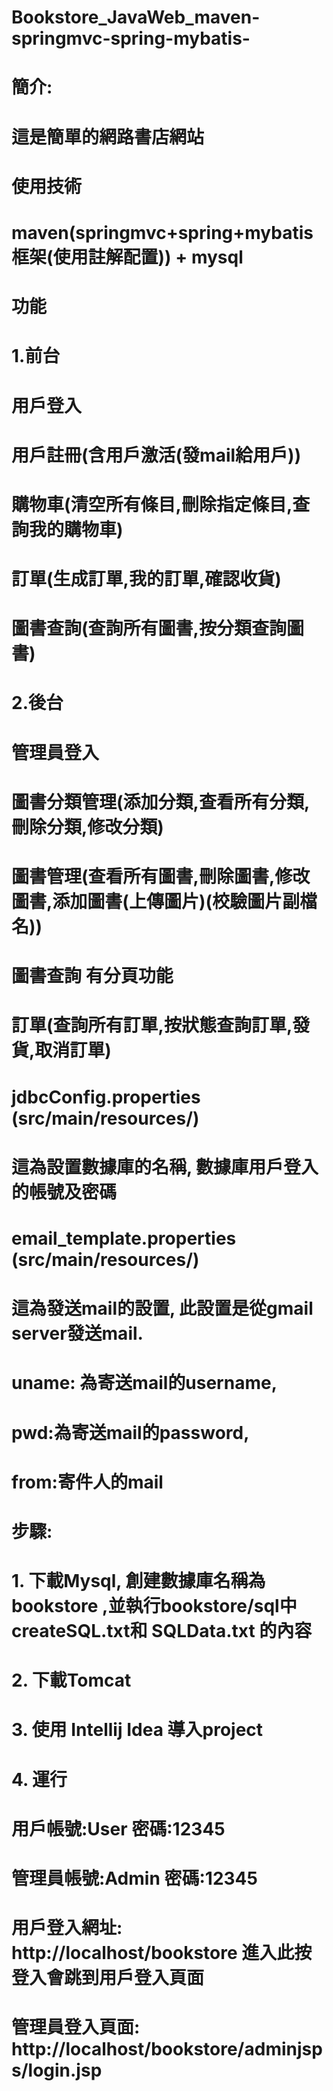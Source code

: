 # Bookstore_JavaWeb_maven-springmvc-spring-mybatis-

# 簡介:
# 這是簡單的網路書店網站
# 使用技術
# maven(springmvc+spring+mybatis框架(使用註解配置)) + mysql
# 功能
# 1.前台
# 用戶登入
# 用戶註冊(含用戶激活(發mail給用戶))
# 購物車(清空所有條目,刪除指定條目,查詢我的購物車)
# 訂單(生成訂單,我的訂單,確認收貨)
# 圖書查詢(查詢所有圖書,按分類查詢圖書)
# 2.後台
# 管理員登入
# 圖書分類管理(添加分類,查看所有分類,刪除分類,修改分類)
# 圖書管理(查看所有圖書,刪除圖書,修改圖書,添加圖書(上傳圖片)(校驗圖片副檔名))
# 圖書查詢 有分頁功能
# 訂單(查詢所有訂單,按狀態查詢訂單,發貨,取消訂單)
# jdbcConfig.properties (src/main/resources/)
# 這為設置數據庫的名稱, 數據庫用戶登入的帳號及密碼
# email_template.properties (src/main/resources/)
# 這為發送mail的設置, 此設置是從gmail server發送mail.
# uname: 為寄送mail的username,
# pwd:為寄送mail的password,
# from:寄件人的mail
# 步驟:
# 1. 下載Mysql, 創建數據庫名稱為 bookstore ,並執行bookstore/sql中createSQL.txt和 SQLData.txt 的內容
# 2. 下載Tomcat
# 3. 使用 Intellij Idea 導入project
# 4. 運行
# 用戶帳號:User 密碼:12345
# 管理員帳號:Admin 密碼:12345
# 用戶登入網址: http://localhost/bookstore 進入此按登入會跳到用戶登入頁面
# 管理員登入頁面: http://localhost/bookstore/adminjsps/login.jsp
